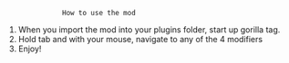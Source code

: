                   How to use the mod
1. When you import the mod into your plugins folder, start up gorilla tag.
2. Hold tab and with your mouse, navigate to any of the 4 modifiers
3. Enjoy!
